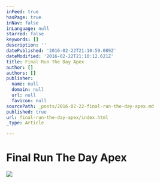 ```yaml
---
inFeed: true
hasPage: true
inNav: false
inLanguage: null
starred: false
keywords: []
description: ''
datePublished: '2016-02-22T21:10:59.089Z'
dateModified: '2016-02-22T21:10:12.621Z'
title: Final Run The Day Apex
author: []
authors: []
publisher:
  name: null
  domain: null
  url: null
  favicon: null
sourcePath: _posts/2016-02-22-final-run-the-day-apex.md
published: true
url: final-run-the-day-apex/index.html
_type: Article

---
```

# Final Run The Day Apex
![](https://the-grid-user-content.s3-us-west-2.amazonaws.com/3a629b03-a1a1-41a9-85dc-d3ca526a6668.JPG)
